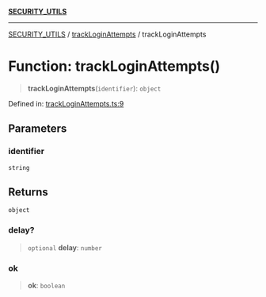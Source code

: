 [**SECURITY_UTILS**](../../README.md)

***

[SECURITY_UTILS](../../README.md) / [trackLoginAttempts](../README.md) / trackLoginAttempts

# Function: trackLoginAttempts()

> **trackLoginAttempts**(`identifier`): `object`

Defined in: [trackLoginAttempts.ts:9](https://github.com/dailker/everyutil-js/blob/b3e269da55b7d96c15eb37e98c5c4f6b94f05f6f/src/security/trackLoginAttempts.ts#L9)

## Parameters

### identifier

`string`

## Returns

`object`

### delay?

> `optional` **delay**: `number`

### ok

> **ok**: `boolean`
